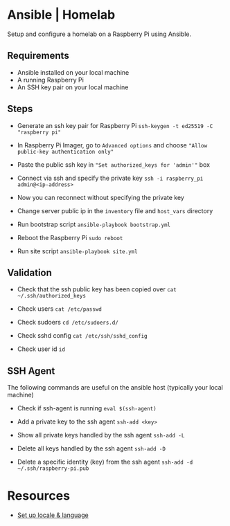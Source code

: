 # Ansible | Homelab

Setup and configure a homelab on a Raspberry Pi using Ansible.

## Requirements

* Ansible installed on your local machine
* A running Raspberry Pi
* An SSH key pair on your local machine

## Steps

* Generate an ssh key pair for Raspberry Pi
`ssh-keygen -t ed25519 -C "raspberry pi"`

* In Raspberry Pi Imager, go to `Advanced options` and choose `"Allow public-key authentication only"`

* Paste the public ssh key in `"Set authorized_keys for 'admin'"` box

* Connect via ssh and specify the private key
`ssh -i raspberry_pi admin@<ip-address>`

* Now you can reconnect without specifying the private key

* Change server public ip in the `inventory` file and `host_vars` directory

* Run bootstrap script
`ansible-playbook bootstrap.yml`

* Reboot the Raspberry Pi
`sudo reboot`

* Run site script `ansible-playbook site.yml`

## Validation

* Check that the ssh public key has been copied over
`cat ~/.ssh/authorized_keys`

* Check users
`cat /etc/passwd`

* Check sudoers
`cd /etc/sudoers.d/`

* Check sshd config
`cat /etc/ssh/sshd_config`

* Check user id
`id`

## SSH Agent

The following commands are useful on the ansible host (typically your local machine)

* Check if ssh-agent is running
`eval $(ssh-agent)`

* Add a private key to the ssh agent
`ssh-add <key>`

* Show all private keys handled by the ssh agent
`ssh-add -L`

* Delete all keys handled by the ssh agent
`ssh-add -D`

* Delete a specific identity (key) from the ssh agent
`ssh-add -d ~/.ssh/raspberry-pi.pub`

# Resources

* [Set up locale & language](https://github.com/justinisamaker/ansible-pi)

